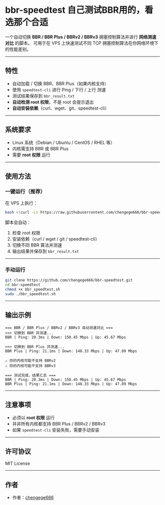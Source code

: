 # bbr-speedtest   自己测试BBR用的，看选那个合适

一个自动切换 **BBR / BBR Plus / BBRv2 / BBRv3** 拥塞控制算法并进行 **网络测速对比** 的脚本。
可用于在 VPS 上快速测试不同 TCP 拥塞控制算法在你网络环境下的性能差别。

---

## 特性

* 自动加载 / 切换 BBR、BBR Plus（如果内核支持）
* 使用 `speedtest-cli` 进行 Ping / 下行 / 上行 测速
* 测试结果保存到 `bbr_result.txt`
* **自动检测 root 权限**，不是 root 会提示退出
* **自动安装依赖**（curl、wget、git、speedtest-cli）

---

## 系统要求

* Linux 系统（Debian / Ubuntu / CentOS / RHEL 等）
* 内核需支持 BBR 或 BBR Plus
* 需要 **root 权限** 运行

---

## 使用方法

### 一键运行（推荐）

在 VPS 上执行：

```bash
bash <(curl -Ls https://raw.githubusercontent.com/chengege666/bbr-speedtest/main/bbr_speedtest.sh)
```

脚本会自动：

1. 检查 root 权限
2. 安装依赖（curl / wget / git / speedtest-cli）
3. 切换不同 BBR 算法并测速
4. 输出结果并保存到 `bbr_result.txt`

---

### 手动运行

```bash
git clone https://github.com/chengege666/bbr-speedtest.git
cd bbr-speedtest
chmod +x bbr_speedtest.sh
sudo ./bbr_speedtest.sh
```

---

## 输出示例

```
=== BBR / BBR Plus / BBRv2 / BBRv3 自动测速对比 ===
>>> 切换到 BBR 并测速...
BBR | Ping: 20.3ms | Down: 150.45 Mbps | Up: 45.67 Mbps

>>> 切换到 BBR Plus 并测速...
BBR Plus | Ping: 21.1ms | Down: 148.33 Mbps | Up: 47.89 Mbps

⚠️ 你的内核可能不支持 BBRv2
⚠️ 你的内核可能不支持 BBRv3

=== 测试完成，结果汇总 ===
BBR | Ping: 20.3ms | Down: 150.45 Mbps | Up: 45.67 Mbps
BBR Plus | Ping: 21.1ms | Down: 148.33 Mbps | Up: 47.89 Mbps
```

---

## 注意事项

* 必须以 **root 权限** 运行
* 并非所有内核都支持 BBR Plus / BBRv2 / BBRv3
* 如果 `speedtest-cli` 安装失败，需要手动安装

---

## 许可协议

MIT License

---

## 作者

* 作者：[chengege666](https://github.com/chengege666)
